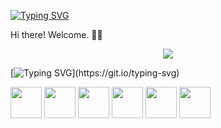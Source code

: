 [![Typing SVG](https://readme-typing-svg.demolab.com?font=Fira+Code&pause=1000&color=1D8CF7&background=FF000000&multiline=true&random=false&width=435&height=65&lines=Ol%C3%A1%2C+sou+Gebson+Silva!++;Sejam+Bem+Vindos.+)](https://git.io/typing-svg)


Hi there! Welcome. 👋🏻

<p align="center">
<img loading="lazy" src="http://img.shields.io/static/v1?label=STATUS&message=EM%20DESENVOLVIMENTO&color=GREEN&style=for-the-badge"/>
</p>

[![Typing SVG](https://readme-typing-svg.demolab.com?font=Fira+Code&pause=700&color=00881A&background=FF000000&multiline=true&random=true&width=635&height=450&lines=%F0%9F%99%8D%F0%9F%8F%BB%E2%80%8D%E2%99%82+Sou+Gebson+Silva+e+estou+no+come%C3%A7o+de+uma+grande++;jornada+de+aprendizado+em+programa%C3%A7%C3%A3o.+;Ser%C3%A3o+sempre+bem+vindos+ao+meu+Git%2C;+fique+%C3%A0+vontade+para+fazer+quaisquer+perguntas.+;++%F0%9F%8E%93+%F0%9F%92%BB+Atualmente+estou+focado+em+aprender.)](https://git.io/typing-svg)

<div style="display-inline">
            <img width='50' height='50' src="https://cdn.jsdelivr.net/gh/devicons/devicon@latest/icons/css3/css3-original-wordmark.svg" />
            <img width='50' height='50' src="https://cdn.jsdelivr.net/gh/devicons/devicon@latest/icons/html5/html5-original-wordmark.svg" />
            <img width='50' height='50' src="https://cdn.jsdelivr.net/gh/devicons/devicon@latest/icons/angularjs/angularjs-original.svg" />
            <img width='50' height='50' src="https://cdn.jsdelivr.net/gh/devicons/devicon@latest/icons/javascript/javascript-original.svg" />
            <img width='50' height='50' src="https://cdn.jsdelivr.net/gh/devicons/devicon@latest/icons/python/python-original-wordmark.svg" />
            <img width='50' height='50' src="https://cdn.jsdelivr.net/gh/devicons/devicon@latest/icons/ruby/ruby-original-wordmark.svg" />
          
</div>
          

